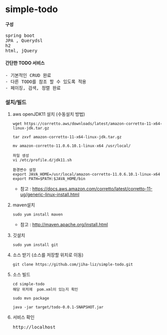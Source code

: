 # simple-todo

#### 구성
<pre>
spring boot  
JPA , Querydsl  
h2
html, jQuery  
</pre>

#### 간단한 TODO 서비스  
<pre>
- 기본적인 CRUD 완료
- 다른 TODO를 참조 할 수 있도록 적용
- 페이징, 검색, 정렬 완료
</pre>


### **설치/빌드**

 1. aws openJDK11 설치 (수동설치 방법)
    <pre><code>wget https://corretto.aws/downloads/latest/amazon-corretto-11-x64-linux-jdk.tar.gz
    
    tar zxvf amazon-corretto-11-x64-linux-jdk.tar.gz
    
    mv amazon-corretto-11.0.6.10.1-linux-x64 /usr/local/
    
    파일 생성  
    vi /etc/profile.d/jdk11.sh
    
    환경변수 설정  
    export JAVA_HOME=/usr/local/amazon-corretto-11.0.6.10.1-linux-x64
    export PATH=$PATH:$JAVA_HOME/bin
    </code></pre>
    * 참고 : https://docs.aws.amazon.com/corretto/latest/corretto-11-ug/generic-linux-install.html

 2. maven설치  
    <pre><code>sudo yum install maven
    </code></pre>
    * 참고 : http://maven.apache.org/install.html

 3. 깃설치   
    <pre><code>sudo yum install git
    </code></pre>
    
 4. 소스 받기  (소스를 저장할 위치로 이동)
    <pre><code>git clone https://github.com/jiha-liz/simple-todo.git
    </code></pre>

 5. 소스 빌드 
    <pre><code>cd simple-todo
    해당 위치에  pom.xml이 있는지 획인
    
    sudo mvn package  
    
    java -jar target/todo-0.0.1-SNAPSHOT.jar
    </code></pre>

 6. 서비스 확인
    <pre>
    http://localhost
    </pre>

